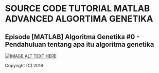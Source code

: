 # SOURCE CODE TUTORIAL MATLAB ADVANCED ALGORTIMA GENETIKA

## Episode [MATLAB] Algoritma Genetika #0 - Pendahuluan tentang apa itu algoritma genetika
[![IMAGE ALT TEXT HERE](https://img.youtube.com/vi/2mXcs-CNCB8/0.jpg)](https://www.youtube.com/watch?v=2mXcs-CNCB8)


Copyright (C) 2018 
